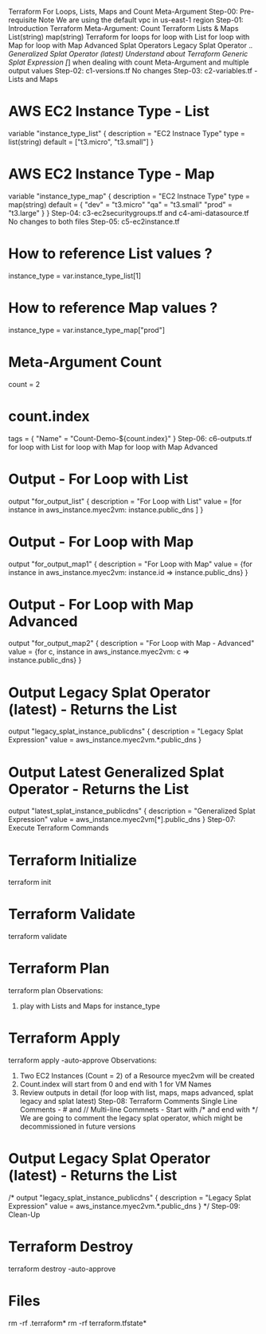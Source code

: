 Terraform For Loops, Lists, Maps and Count Meta-Argument
Step-00: Pre-requisite Note
We are using the default vpc in us-east-1 region
Step-01: Introduction
Terraform Meta-Argument: Count
Terraform Lists & Maps
List(string)
map(string)
Terraform for loops
for loop with List
for loop with Map
for loop with Map Advanced
Splat Operators
Legacy Splat Operator .*.
Generalized Splat Operator (latest)
Understand about Terraform Generic Splat Expression [*] when dealing with count Meta-Argument and multiple output values
Step-02: c1-versions.tf
No changes
Step-03: c2-variables.tf - Lists and Maps
# AWS EC2 Instance Type - List
variable "instance_type_list" {
  description = "EC2 Instnace Type"
  type = list(string)
  default = ["t3.micro", "t3.small"]
}


# AWS EC2 Instance Type - Map
variable "instance_type_map" {
  description = "EC2 Instnace Type"
  type = map(string)
  default = {
    "dev" = "t3.micro"
    "qa"  = "t3.small"
    "prod" = "t3.large"
  }
}
Step-04: c3-ec2securitygroups.tf and c4-ami-datasource.tf
No changes to both files
Step-05: c5-ec2instance.tf
# How to reference List values ?
instance_type = var.instance_type_list[1]

# How to reference Map values ?
instance_type = var.instance_type_map["prod"]

# Meta-Argument Count
count = 2

# count.index
  tags = {
    "Name" = "Count-Demo-${count.index}"
  }
Step-06: c6-outputs.tf
for loop with List
for loop with Map
for loop with Map Advanced
# Output - For Loop with List
output "for_output_list" {
  description = "For Loop with List"
  value = [for instance in aws_instance.myec2vm: instance.public_dns ]
}

# Output - For Loop with Map
output "for_output_map1" {
  description = "For Loop with Map"
  value = {for instance in aws_instance.myec2vm: instance.id => instance.public_dns}
}

# Output - For Loop with Map Advanced
output "for_output_map2" {
  description = "For Loop with Map - Advanced"
  value = {for c, instance in aws_instance.myec2vm: c => instance.public_dns}
}

# Output Legacy Splat Operator (latest) - Returns the List
output "legacy_splat_instance_publicdns" {
  description = "Legacy Splat Expression"
  value = aws_instance.myec2vm.*.public_dns
}  

# Output Latest Generalized Splat Operator - Returns the List
output "latest_splat_instance_publicdns" {
  description = "Generalized Splat Expression"
  value = aws_instance.myec2vm[*].public_dns
}
Step-07: Execute Terraform Commands
# Terraform Initialize
terraform init

# Terraform Validate
terraform validate

# Terraform Plan
terraform plan
Observations: 
1) play with Lists and Maps for instance_type

# Terraform Apply
terraform apply -auto-approve
Observations: 
1) Two EC2 Instances (Count = 2) of a Resource myec2vm will be created
2) Count.index will start from 0 and end with 1 for VM Names
3) Review outputs in detail (for loop with list, maps, maps advanced, splat legacy and splat latest)
Step-08: Terraform Comments
Single Line Comments - # and //
Multi-line Commnets - Start with /* and end with */
We are going to comment the legacy splat operator, which might be decommissioned in future versions
# Output Legacy Splat Operator (latest) - Returns the List
/* output "legacy_splat_instance_publicdns" {
  description = "Legacy Splat Expression"
  value = aws_instance.myec2vm.*.public_dns
}  */
Step-09: Clean-Up
# Terraform Destroy
terraform destroy -auto-approve

# Files
rm -rf .terraform*
rm -rf terraform.tfstate*